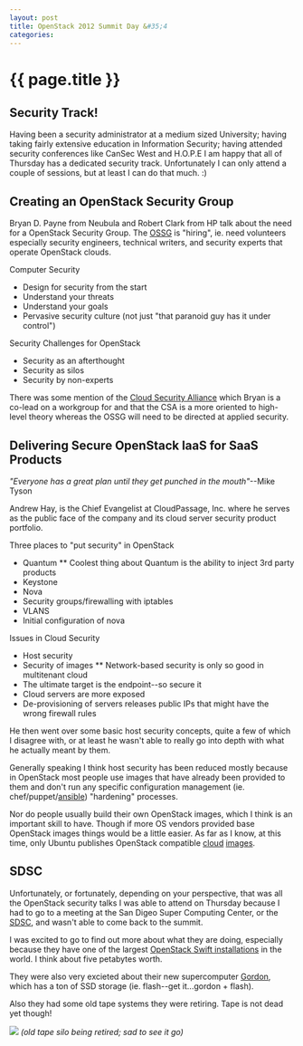 ```yaml
---
layout: post
title: OpenStack 2012 Summit Day &#35;4
categories:
---
```


# {{ page.title }}

## Security Track!

Having been a security administrator at a medium sized University; having taking fairly extensive education in Information Security; having attended security conferences like CanSec West and H.O.P.E I am happy that all of Thursday has a dedicated security track. Unfortunately I can only attend a couple of sessions, but at least I can do that much. :)

## Creating an OpenStack Security Group

Bryan D. Payne from Neubula and Robert Clark from HP talk about the need for a OpenStack Security Group. The [OSSG](https://launchpad.net/~openstack-ossg) is "hiring", ie. need volunteers especially security engineers, technical writers, and security experts that operate OpenStack clouds.

Computer Security
- Design for security from the start
- Understand your threats
- Understand your goals
- Pervasive security culture (not just "that paranoid guy has it under control")

Security Challenges for OpenStack
- Security as an afterthought
- Security as silos
- Security by non-experts

There was some mention of the [Cloud Security Alliance](https://cloudsecurityalliance.org) which Bryan is a co-lead on a workgroup for and that the CSA is a more oriented to high-level theory whereas the OSSG will need to be directed at applied security.

## Delivering Secure OpenStack IaaS for SaaS Products

_"Everyone has a great plan until they get punched in the mouth"_--Mike Tyson

Andrew Hay, is the Chief Evangelist at CloudPassage, Inc. where he serves as the public face of the company and its cloud server security product portfolio. 

Three places to "put security" in OpenStack
- Quantum
** Coolest thing about Quantum is the ability to inject 3rd party products
- Keystone
- Nova
- Security groups/firewalling with iptables
- VLANS
- Initial configuration of nova

Issues in Cloud Security
- Host security
- Security of images
** Network-based security is only so good in multitenant cloud
- The ultimate target is the endpoint--so secure it
- Cloud servers are more exposed
- De-provisioning of servers releases public IPs that might have the wrong firewall rules

He then went over some basic host security concepts, quite a few of which I disagree with, or at least he wasn't able to really go into depth with what he actually meant by them. 

Generally speaking I think host security has been reduced mostly because in OpenStack most people use images that have already been provided to them and don't run any specific configuration management (ie. chef/puppet/[ansible](http://ansible.cc/)) "hardening" processes. 

Nor do people usually build their own OpenStack images, which I think is an important skill to have. Though if more OS vendors provided base OpenStack images things would be a little easier. As far as I know, at this time, only Ubuntu publishes OpenStack compatible [cloud](http://docs.openstack.org/trunk/openstack-compute/admin/content/starting-images.html) [images](http://cloud-images.ubuntu.com/).

## SDSC

Unfortunately, or fortunately, depending on your perspective, that was all the OpenStack security talks I was able to attend on Thursday because I had to go to a meeting at the San Digeo Super Computing Center, or the [SDSC](http://www.sdsc.edu/), and wasn't able to come back to the summit.

I was excited to go to find out more about what they are doing, especially because they have one of the largest [OpenStack Swift installations](https://cloud.sdsc.edu/hp/index.php) in the world. I think about five petabytes worth.

They were also very excieted about their new supercomputer [Gordon](http://www.sdsc.edu/News%20Items/PR030512_gordon.html), which has a ton of SSD storage (ie. flash--get it...gordon + flash).

Also they had some old tape systems they were retiring. Tape is not dead yet though!

![](https://raw.github.com/ccollicutt/ccollicutt.github.com/master/img/sdsc_tape_silo.jpg)
_(old tape silo being retired; sad to see it go)_

